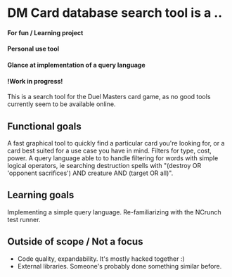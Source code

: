 # DM Card database search tool is a ..
#### For fun / Learning project
#### Personal use tool
#### Glance at implementation of a query language
#### !Work in progress!

This is a search tool for the Duel Masters card game, as no good tools currently seem to be available online.

## Functional goals

A fast graphical tool to quickly find a particular card you're looking for, or a card best suited for a use case you have in mind. 
Filters for type, cost, power. A query language able to to handle filtering for words with simple logical operators, ie searching destruction spells with "(destroy OR 'opponent sacrifices') AND creature AND (target OR all)".

## Learning goals

Implementing a simple query language.
Re-familiarizing with the NCrunch test runner.

## Outside of scope / Not a focus

* Code quality, expandability. It's mostly hacked together :)
* External libraries. Someone's probably done something similar before.
